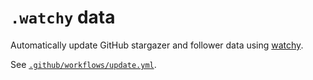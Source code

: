 # `.watchy` data

Automatically update GitHub stargazer and follower data using [watchy].

See [`.github/workflows/update.yml`](.github/workflows/update.yml).

[watchy]: https://github.com/runsascoded/watchy
